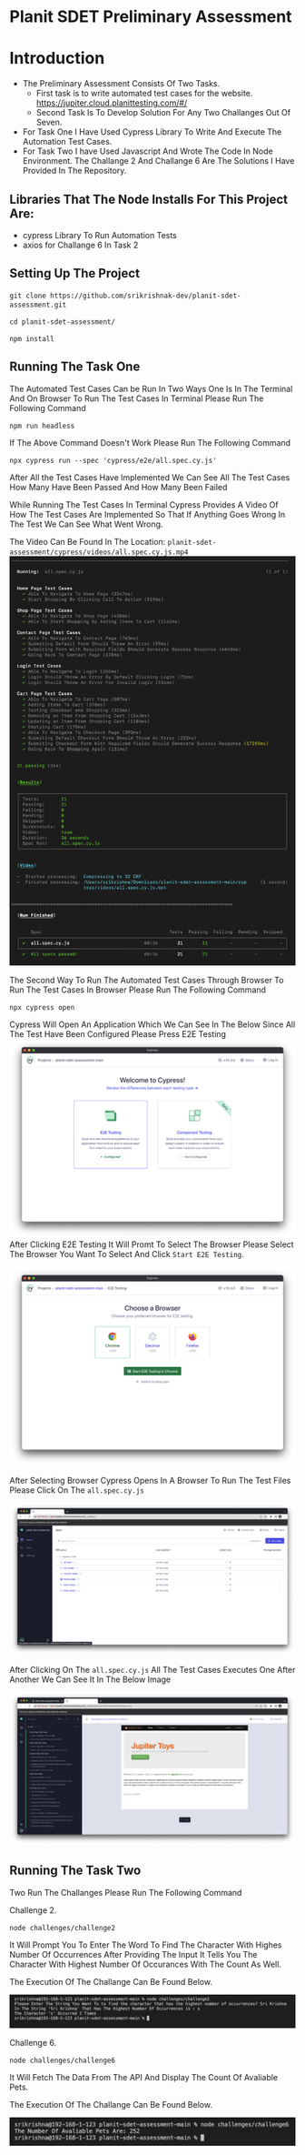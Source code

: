 # Planit SDET Preliminary Assessment

# Introduction

- The Preliminary Assessment Consists Of Two Tasks.
  - First task is to write automated test cases for the website. https://jupiter.cloud.planittesting.com/#/
  - Second Task Is To Develop Solution For Any Two Challanges Out Of Seven.
- For Task One I Have Used Cypress Library To Write And Execute The Automation Test Cases.
- For Task Two I have Used Javascript And Wrote The Code In Node Environment. The Challange 2 And Challange 6 Are The Solutions I Have Provided In The Repository.

## Libraries That The Node Installs For This Project Are:

- cypress Library To Run Automation Tests
- axios for Challange 6 In Task 2

## Setting Up The Project

```
git clone https://github.com/srikrishnak-dev/planit-sdet-assessment.git
```

```
cd planit-sdet-assessment/
```

```
npm install
```

## Running The Task One

The Automated Test Cases Can be Run In Two Ways One Is In The Terminal And On Browser
To Run The Test Cases In Terminal Please Run The Following Command

```
npm run headless
```

If The Above Command Doesn't Work Please Run The Following Command

```
npx cypress run --spec 'cypress/e2e/all.spec.cy.js'
```

After All the Test Cases Have Implemented We Can See All The Test Cases How Many Have Been Passed And How Many Been Failed

While Running The Test Cases In Terminal Cypress Provides A Video Of How The Test Cases Are Implemented So That If Anything Goes Wrong In The Test We Can See What Went Wrong.

The Video Can Be Found In The Location:
`planit-sdet-assessment/cypress/videos/all.spec.cy.js.mp4`
<img src=".//images/Screen _Shot_1.png" alt="Logo of the project">

The Second Way To Run The Automated Test Cases Through Browser
To Run The Test Cases In Browser Please Run The Following Command

```
npx cypress open
```

Cypress Will Open An Application Which We Can See In The Below
Since All The Test Have Been Configured Please Press E2E Testing
<img src=".//images/Screen _Shot_2.png" alt="Logo of the project">
After Clicking E2E Testing It Will Promt To Select The Browser Please Select The Browser You Want To Select And Click `Start E2E Testing`.

<img src=".//images/Screen _Shot_3.png" alt="Logo of the project">

After Selecting Browser Cypress Opens In A Browser To Run The Test Files Please Click On The `all.spec.cy.js`

<img src=".//images/Screen _Shot_4.png" alt="Logo of the project">

After Clicking On The `all.spec.cy.js` All The Test Cases Executes One After Another We Can See It In The Below Image

<img src=".//images/Screen _Shot_5.png" alt="Logo of the project">

## Running The Task Two

Two Run The Challanges Please Run The Following Command

Challenge 2.

```
node challenges/challenge2
```

It Will Prompt You To Enter The Word To Find The Character With Highes Number Of Occurrences
After Providing The Input It Tells You The Character With Highest Number Of Occurances With The Count As Well.

The Execution Of The Challange Can Be Found Below.

<img src=".//images/Screen _Shot_6.png" alt="Logo of the project">

Challenge 6.

```
node challenges/challenge6
```

It Will Fetch The Data From The API And Display The Count Of Avaliable Pets.

The Execution Of The Challange Can Be Found Below.

<img src=".//images/Screen _Shot_7.png" alt="Logo of the project">
